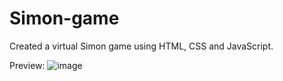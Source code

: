 # Simon-game
Created a virtual Simon game using HTML, CSS and JavaScript.

Preview: ![image](https://github.com/Bhaawan/Simon-game/assets/97682021/1aef7ea2-579c-4eaa-a306-79229b4fb4bf)
